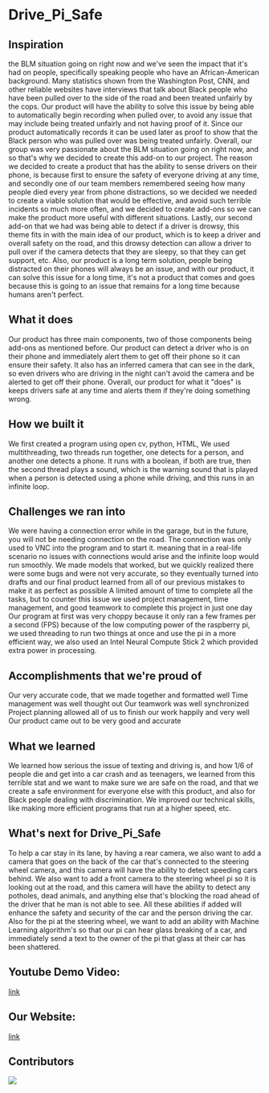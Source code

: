 # Drive_Pi_Safe
## Inspiration
the BLM situation going on right now and we've seen the impact that it's had on people, specifically speaking people who have an African-American background. Many statistics shown from the Washington Post, CNN, and other reliable websites have interviews that talk about Black people who have been pulled over to the side of the road and been treated unfairly by the cops. Our product will have the ability to solve this issue by being able to automatically begin recording when pulled over, to avoid any issue that may include being treated unfairly and not having proof of it. Since our product automatically records it can be used later as proof to show that the Black person who was pulled over was being treated unfairly. Overall, our group was very passionate about the BLM situation going on right now, and so that's why we decided to create this add-on to our project. The reason we decided to create a product that has the ability to sense drivers on their phone, is because first to ensure the safety of everyone driving at any time, and secondly one of our team members remembered seeing how many people died every year from phone distractions, so we decided we needed to create a viable solution that would be effective, and avoid such terrible incidents so much more often, and we decided to create add-ons so we can make the product more useful with different situations. Lastly, our second add-on that we had was being able to detect if a driver is drowsy, this theme fits in with the main idea of our product, which is to keep a driver and overall safety on the road, and this drowsy detection can allow a driver to pull over if the camera detects that they are sleepy, so that they can get support, etc. Also, our product is a long term solution, people being distracted on their phones will always be an issue, and with our product, it can solve this issue for a long time, it's not a product that comes and goes because this is going to an issue that remains for a long time because humans aren't perfect. 

## What it does
Our product has three main components, two of those components being add-ons as mentioned before. Our product can detect a driver who is on their phone and immediately alert them to get off their phone so it can ensure their safety. It also has an inferred camera that can see in the dark, so even drivers who are driving in the night can't avoid the camera and be alerted to get off their phone. Overall, our product for what it "does" is keeps drivers safe at any time and alerts them if they're doing something wrong. 

## How we built it
We first created a program using open cv, python, HTML, 
We used multithreading, two threads run together, one detects for a person, and another one detects a phone. It runs with a boolean, if both are true, then the second thread plays a sound, which is the warning sound that is played when a person is detected using a phone while driving, and this runs in an infinite loop. 

## Challenges we ran into
We were having a connection error while in the garage, but in the future, you will not be needing connection on the road. The connection was only used to VNC into the program and to start it. meaning that in a real-life scenario no issues with connections would arise and the infinite loop would run smoothly.
We made models that worked, but we quickly realized there were some bugs and were not very accurate, so they eventually turned into drafts and our final product learned from all of our previous mistakes to make it as perfect as possible
A limited amount of time to complete all the tasks, but to counter this issue we used project management, time management, and good teamwork to complete this project in just one day
Our program at first was very choppy because it only ran a few frames per a second (FPS) because of the low computing power of the raspberry pi, we used threading to run two things at once and use the pi in a more efficient way, we also used an Intel Neural Compute Stick 2 which provided extra power in processing.

## Accomplishments that we're proud of
Our very accurate code, that we made together and formatted well
Time management was well thought out
Our teamwork was well synchronized
Project planning allowed all of us to finish our work happily and very well
Our product came out to be very good and accurate 

## What we learned
We learned how serious the issue of texting and driving is, and how 1/6 of people die and get into a car crash and as teenagers, we learned from this terrible stat and we want to make sure we are safe on the road, and that we create a safe environment for everyone else with this product, and also for Black people dealing with discrimination. We improved our technical skills, like making more efficient programs that run at a higher speed, etc. 

## What's next for Drive_Pi_Safe
To help a car stay in its lane, by having a rear camera, we also want to add a camera that goes on the back of the car that's connected to the steering wheel camera, and this camera will have the ability to detect speeding cars behind. We also want to add a front camera to the steering wheel pi so it is looking out at the road, and this camera will have the ability to detect any potholes, dead animals, and anything else that's blocking the road ahead of the driver that he man is not able to see. All these abilities if added will enhance the safety and security of the car and the person driving the car. Also for the pi at the steering wheel, we want to add an ability with Machine Learning algorithm's so that our pi can hear glass breaking of a car, and immediately send a text to the owner of the pi that glass at their car has been shattered. 

## Youtube Demo Video:
[link](https://www.youtube.com/watch?v=L4ThmJuHLz4)

## Our Website:
[link](https://drivepisafe.abhisar.repl.co/)

## Contributors
<a href="https://github.com/AbhisarAnand/Drive_Pi_Safe/graphs/contributors">
  <img src="https://contrib.rocks/image?repo=AbhisarAnand/Drive_Pi_Safe" />
</a>
